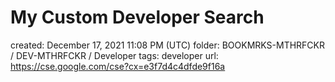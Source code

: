 # My Custom Developer Search

created: December 17, 2021 11:08 PM (UTC)
folder: BOOKMRKS-MTHRFCKR / DEV-MTHRFCKR / Developer
tags: developer
url: https://cse.google.com/cse?cx=e3f7d4c4dfde9f16a